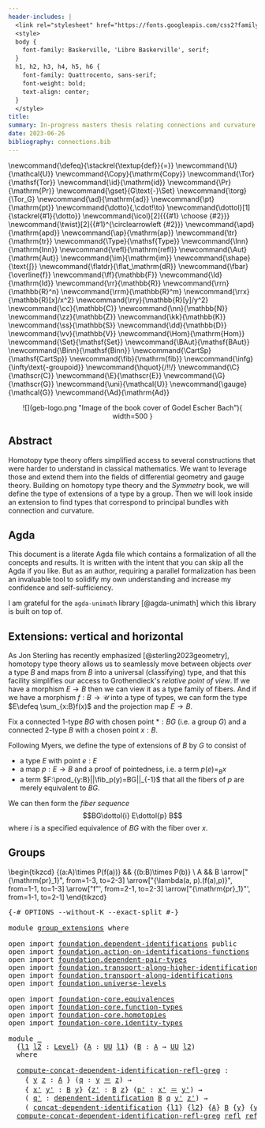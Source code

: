 ```yaml
---
header-includes: |
  <link rel="stylesheet" href="https://fonts.googleapis.com/css2?family=Libre+Baskerville&family=Quattrocento:wght@700">
  <style>
  body {
    font-family: Baskerville, 'Libre Baskerville', serif;
  }
  h1, h2, h3, h4, h5, h6 {
    font-family: Quattrocento, sans-serif;
    font-weight: bold;
    text-align: center;
  }
  </style>
title:
summary: In-progress masters thesis relating connections and curvature to group extensions, building on the Symmetry book of Bezem et. al.
date: 2023-06-26
bibliography: connections.bib
---
```


<!-- https://pandoc.org/MANUAL.html -->
\newcommand{\defeq}{\stackrel{\textup{def}}{=}}
\newcommand{\U}{\mathcal{U}}
\newcommand{\Copy}{\mathrm{Copy}}
\newcommand{\Tor}{\mathsf{Tor}}
\newcommand{\id}{\mathrm{id}}
\newcommand{\Pr}{\mathrm{Pr}}
\newcommand{\gset}{G\text{-}\Set}
\newcommand{\torg}{\Tor_G}
\newcommand{\ad}{\mathrm{ad}}
\newcommand{\pt}{\mathrm{pt}}
\newcommand{\dotto}{\,\cdot\!\to}
\newcommand{\dottol}[1]{\stackrel{#1}{\dotto}}
\newcommand{\icol}[2]{{{#1} \choose {#2}}}
\newcommand{\twist}[2]{{#1}^{\circlearrowleft {#2}}}
\newcommand{\apd}{\mathrm{apd}}
\newcommand{\ap}{\mathrm{ap}}
\newcommand{\tr}{\mathrm{tr}}
\newcommand{\Type}{\mathsf{Type}}
\newcommand{\Inn}{\mathrm{Inn}}
\newcommand{\refl}{\mathrm{refl}}
\newcommand{\Aut}{\mathrm{Aut}}
\newcommand{\im}{\mathrm{im}}
\newcommand{\shape}{\text{∫}}
\newcommand{\flatdr}{\flat_\mathrm{dR}}
\newcommand{\fbar}{\overline{f}}
\newcommand{\ff}{\mathbb{F}}
\newcommand{\Id}{\mathrm{Id}}
\newcommand{\rr}{\mathbb{R}}
\newcommand{\rrn}{\mathbb{R}^n}
\newcommand{\rrm}{\mathbb{R}^m}
\newcommand{\rrx}{\mathbb{R}[x]/x^2}
\newcommand{\rry}{\mathbb{R}[y]/y^2}
\newcommand{\cc}{\mathbb{C}}
\newcommand{\nn}{\mathbb{N}}
\newcommand{\zz}{\mathbb{Z}}
\newcommand{\kk}{\mathbb{K}}
\newcommand{\ss}{\mathbb{S}}
\newcommand{\dd}{\mathbb{D}}
\newcommand{\vv}{\mathbb{V}}
\newcommand{\Hom}{\mathrm{Hom}}
\newcommand{\Set}{\mathsf{Set}}
\newcommand{\BAut}{\mathsf{BAut}}
\newcommand{\Binn}{\mathsf{Binn}}
\newcommand{\CartSp}{\mathsf{CartSp}}
\newcommand{\fib}{\mathrm{fib}}
\newcommand{\infg}{\infty\text{-groupoid}}
\newcommand{\hquot}{/\!\!/}
\newcommand{\C}{\mathscr{C}}
\newcommand{\E}{\mathscr{E}}
\newcommand{\G}{\mathscr{G}}
\newcommand{\uni}{\mathcal{U}}
\newcommand{\gauge}{\mathcal{G}}
\newcommand{\Ad}{\mathrm{Ad}}

<center>
![](geb-logo.png "Image of the book cover of Godel Escher Bach"){ width=500 }
</center>

## Abstract

Homotopy type theory offers simplified access to several constructions that were harder to understand in classical mathematics. We want to leverage those and extend them into the fields of differential geometry and gauge theory.
Building on homotopy type theory and the _Symmetry_ book, we will define the type of extensions of a type by a group. 
Then we will look inside an extension to find types that correspond to principal bundles with connection and curvature.

## Agda

This document is a literate Agda file which contains a formalization of all the concepts and results. It is written with the intent that you can skip all the Agda if you like. But as an author, requiring a parallel formalization has been an invaluable tool to solidify my own understanding and increase my confidence and self-sufficiency.

I am grateful for the `agda-unimath` library [@agda-unimath] which this library is built on top of.

## Extensions: vertical and horizontal

As Jon Sterling has recently emphasized [@sterling2023geometry], homotopy type theory allows us to seamlessly move between objects _over_ a type $B$ and maps from $B$ into a universal (classifying) type, and that this facility simplifies our access to Grothendieck's _relative point of view_. If we have a morphism $E \to B$ then we can view it as a type family of fibers. And if we have a morphism $f:B\to \mathcal{U}$ into a type of types, we can form the type $E\defeq \sum_{x:B}f(x)$ and the projection map $E\to B$.

Fix a connected 1-type $BG$ with chosen point $*:BG$ (i.e. a group $G$) and a connected 2-type $B$ with a chosen point $x:B$.

Following Myers, we define the type of extensions of $B$ by $G$ to consist of

* a type $E$ with point $e:E$
* a map $p:E\to B$ and a proof of pointedness, i.e. a term $p(e)=_B x$
* a term $F:\prod_{y:B}||\fib_p(y)=BG||_{-1}$ that all the fibers of $p$ are merely equivalent to $BG$.

We can then form the _fiber sequence_ $$BG\dottol{i} E\dottol{p} B$$ where $i$ is a specified equivalence of $BG$ with the fiber over $x$.



## Groups

<!-- https://q.uiver.app/?q=WzAsNCxbMiwwLCIoYjpCKVxcdGltZXMgUChiKVxccXVhZFxccXVhZCJdLFsyLDEsIkIiXSxbMCwwLCIoYTpBKVxcdGltZXMgUChmKGEpKSJdLFswLDEsIkEiXSxbMCwxLCJcXG1hdGhybXtwcn1fMSJdLFsyLDAsIlxcbGFtYmRhKGEsIHApLihmKGEpLHApIl0sWzMsMSwiZiIsMl0sWzIsMywiXFxtYXRocm17cHJ9XzEiLDJdXQ== -->
\begin{tikzcd}
	{(a:A)\times P(f(a))} && {(b:B)\times P(b)} \\
	A && B
	\arrow["{\mathrm{pr}_1}", from=1-3, to=2-3]
	\arrow["{\lambda(a, p).(f(a),p)}", from=1-1, to=1-3]
	\arrow["f"', from=2-1, to=2-3]
	\arrow["{\mathrm{pr}_1}"', from=1-1, to=2-1]
\end{tikzcd}



<pre class="Agda"><a id="5048" class="Symbol">{-#</a> <a id="5052" class="Keyword">OPTIONS</a> <a id="5060" class="Pragma">--without-K</a> <a id="5072" class="Pragma">--exact-split</a> <a id="5086" class="Symbol">#-}</a>

<a id="5091" class="Keyword">module</a> <a id="5098" href="group_extensions.html" class="Module Operator">group_extensions</a> <a id="5115" class="Keyword">where</a>

<a id="5122" class="Keyword">open</a> <a id="5127" class="Keyword">import</a> <a id="5134" href="foundation.dependent-identifications.html" class="Module">foundation.dependent-identifications</a> <a id="5171" class="Keyword">public</a>
<a id="5178" class="Keyword">open</a> <a id="5183" class="Keyword">import</a> <a id="5190" href="foundation.action-on-identifications-functions.html" class="Module">foundation.action-on-identifications-functions</a>
<a id="5237" class="Keyword">open</a> <a id="5242" class="Keyword">import</a> <a id="5249" href="foundation.dependent-pair-types.html" class="Module">foundation.dependent-pair-types</a>
<a id="5281" class="Keyword">open</a> <a id="5286" class="Keyword">import</a> <a id="5293" href="foundation.transport-along-higher-identifications.html" class="Module">foundation.transport-along-higher-identifications</a>
<a id="5343" class="Keyword">open</a> <a id="5348" class="Keyword">import</a> <a id="5355" href="foundation.transport-along-identifications.html" class="Module">foundation.transport-along-identifications</a>
<a id="5398" class="Keyword">open</a> <a id="5403" class="Keyword">import</a> <a id="5410" href="foundation.universe-levels.html" class="Module">foundation.universe-levels</a>

<a id="5438" class="Keyword">open</a> <a id="5443" class="Keyword">import</a> <a id="5450" href="foundation-core.equivalences.html" class="Module">foundation-core.equivalences</a>
<a id="5479" class="Keyword">open</a> <a id="5484" class="Keyword">import</a> <a id="5491" href="foundation-core.function-types.html" class="Module">foundation-core.function-types</a>
<a id="5522" class="Keyword">open</a> <a id="5527" class="Keyword">import</a> <a id="5534" href="foundation-core.homotopies.html" class="Module">foundation-core.homotopies</a>
<a id="5561" class="Keyword">open</a> <a id="5566" class="Keyword">import</a> <a id="5573" href="foundation-core.identity-types.html" class="Module">foundation-core.identity-types</a>

<a id="5605" class="Keyword">module</a> <a id="5612" href="group_extensions.html#5612" class="Module">_</a>
  <a id="5616" class="Symbol">{</a><a id="5617" href="group_extensions.html#5617" class="Bound">l1</a> <a id="5620" href="group_extensions.html#5620" class="Bound">l2</a> <a id="5623" class="Symbol">:</a> <a id="5625" href="Agda.Primitive.html#591" class="Postulate">Level</a><a id="5630" class="Symbol">}</a> <a id="5632" class="Symbol">{</a><a id="5633" href="group_extensions.html#5633" class="Bound">A</a> <a id="5635" class="Symbol">:</a> <a id="5637" href="Agda.Primitive.html#320" class="Primitive">UU</a> <a id="5640" href="group_extensions.html#5617" class="Bound">l1</a><a id="5642" class="Symbol">}</a> <a id="5644" class="Symbol">(</a><a id="5645" href="group_extensions.html#5645" class="Bound">B</a> <a id="5647" class="Symbol">:</a> <a id="5649" href="group_extensions.html#5633" class="Bound">A</a> <a id="5651" class="Symbol">→</a> <a id="5653" href="Agda.Primitive.html#320" class="Primitive">UU</a> <a id="5656" href="group_extensions.html#5620" class="Bound">l2</a><a id="5658" class="Symbol">)</a>
  <a id="5662" class="Keyword">where</a>

  <a id="5671" href="group_extensions.html#5671" class="Function">compute-concat-dependent-identification-refl-greg</a> <a id="5721" class="Symbol">:</a>
    <a id="5727" class="Symbol">{</a> <a id="5729" href="group_extensions.html#5729" class="Bound">y</a> <a id="5731" href="group_extensions.html#5731" class="Bound">z</a> <a id="5733" class="Symbol">:</a> <a id="5735" href="group_extensions.html#5633" class="Bound">A</a> <a id="5737" class="Symbol">}</a> <a id="5739" class="Symbol">(</a><a id="5740" href="group_extensions.html#5740" class="Bound">q</a> <a id="5742" class="Symbol">:</a> <a id="5744" href="group_extensions.html#5729" class="Bound">y</a> <a id="5746" href="foundation-core.identity-types.html#5999" class="Function Operator">＝</a> <a id="5748" href="group_extensions.html#5731" class="Bound">z</a><a id="5749" class="Symbol">)</a> <a id="5751" class="Symbol">→</a> 
    <a id="5758" class="Symbol">{</a> <a id="5760" href="group_extensions.html#5760" class="Bound">x&#39;</a> <a id="5763" href="group_extensions.html#5763" class="Bound">y&#39;</a> <a id="5766" class="Symbol">:</a> <a id="5768" href="group_extensions.html#5645" class="Bound">B</a> <a id="5770" href="group_extensions.html#5729" class="Bound">y</a><a id="5771" class="Symbol">}</a> <a id="5773" class="Symbol">{</a><a id="5774" href="group_extensions.html#5774" class="Bound">z&#39;</a> <a id="5777" class="Symbol">:</a> <a id="5779" href="group_extensions.html#5645" class="Bound">B</a> <a id="5781" href="group_extensions.html#5731" class="Bound">z</a><a id="5782" class="Symbol">}</a> <a id="5784" class="Symbol">(</a><a id="5785" href="group_extensions.html#5785" class="Bound">p&#39;</a> <a id="5788" class="Symbol">:</a> <a id="5790" href="group_extensions.html#5760" class="Bound">x&#39;</a> <a id="5793" href="foundation-core.identity-types.html#5999" class="Function Operator">＝</a> <a id="5795" href="group_extensions.html#5763" class="Bound">y&#39;</a><a id="5797" class="Symbol">)</a> <a id="5799" class="Symbol">→</a> 
    <a id="5806" class="Symbol">(</a> <a id="5808" href="group_extensions.html#5808" class="Bound">q&#39;</a> <a id="5811" class="Symbol">:</a> <a id="5813" href="foundation-core.dependent-identifications.html#964" class="Function">dependent-identification</a> <a id="5838" href="group_extensions.html#5645" class="Bound">B</a> <a id="5840" href="group_extensions.html#5740" class="Bound">q</a> <a id="5842" href="group_extensions.html#5763" class="Bound">y&#39;</a> <a id="5845" href="group_extensions.html#5774" class="Bound">z&#39;</a><a id="5847" class="Symbol">)</a> <a id="5849" class="Symbol">→</a> 
    <a id="5856" class="Symbol">(</a> <a id="5858" href="foundation.dependent-identifications.html#3934" class="Function">concat-dependent-identification</a> <a id="5890" class="Symbol">{</a><a id="5891" href="group_extensions.html#5617" class="Bound">l1</a><a id="5893" class="Symbol">}</a> <a id="5895" class="Symbol">{</a><a id="5896" href="group_extensions.html#5620" class="Bound">l2</a><a id="5898" class="Symbol">}</a> <a id="5900" class="Symbol">{</a><a id="5901" href="group_extensions.html#5633" class="Bound">A</a><a id="5902" class="Symbol">}</a> <a id="5904" href="group_extensions.html#5645" class="Bound">B</a> <a id="5906" class="Symbol">{</a><a id="5907" href="group_extensions.html#5729" class="Bound">y</a><a id="5908" class="Symbol">}</a> <a id="5910" class="Symbol">{</a><a id="5911" href="group_extensions.html#5729" class="Bound">y</a><a id="5912" class="Symbol">}</a> <a id="5914" class="Symbol">{</a><a id="5915" href="group_extensions.html#5731" class="Bound">z</a><a id="5916" class="Symbol">}</a> <a id="5918" href="foundation-core.identity-types.html#5968" class="InductiveConstructor">refl</a> <a id="5923" href="group_extensions.html#5740" class="Bound">q</a> <a id="5925" class="Symbol">{</a><a id="5926" href="group_extensions.html#5760" class="Bound">x&#39;</a><a id="5928" class="Symbol">}</a> <a id="5930" class="Symbol">{</a><a id="5931" href="group_extensions.html#5763" class="Bound">y&#39;</a><a id="5933" class="Symbol">}</a> <a id="5935" class="Symbol">{</a><a id="5936" href="group_extensions.html#5774" class="Bound">z&#39;</a><a id="5938" class="Symbol">}</a> <a id="5940" href="group_extensions.html#5785" class="Bound">p&#39;</a> <a id="5943" href="group_extensions.html#5808" class="Bound">q&#39;</a><a id="5945" class="Symbol">)</a> <a id="5947" href="foundation-core.identity-types.html#5999" class="Function Operator">＝</a> <a id="5949" href="foundation.action-on-identifications-functions.html#790" class="Function">ap</a> <a id="5952" class="Symbol">(</a><a id="5953" href="foundation-core.transport-along-identifications.html#729" class="Function">tr</a> <a id="5956" href="group_extensions.html#5645" class="Bound">B</a> <a id="5958" href="group_extensions.html#5740" class="Bound">q</a><a id="5959" class="Symbol">)</a> <a id="5961" href="group_extensions.html#5785" class="Bound">p&#39;</a> <a id="5964" href="foundation-core.identity-types.html#6948" class="Function Operator">∙</a> <a id="5966" href="group_extensions.html#5808" class="Bound">q&#39;</a>
  <a id="5971" href="group_extensions.html#5671" class="Function">compute-concat-dependent-identification-refl-greg</a> <a id="6021" href="foundation-core.identity-types.html#5968" class="InductiveConstructor">refl</a> <a id="6026" href="foundation-core.identity-types.html#5968" class="InductiveConstructor">refl</a> <a id="6031" href="group_extensions.html#6031" class="Bound">q&#39;</a> <a id="6034" class="Symbol">=</a> <a id="6036" href="foundation-core.identity-types.html#5968" class="InductiveConstructor">refl</a>

</pre>
